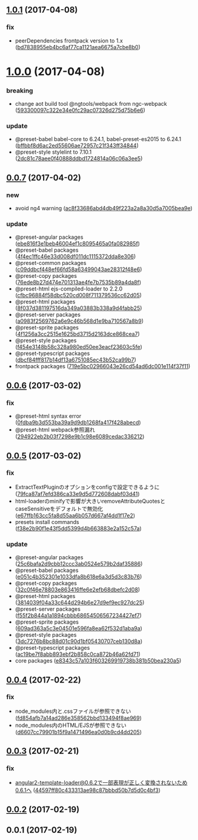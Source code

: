 <a name="1.0.1"></a>
## [1.0.1](https://github.com/frontainer/frontpack/compare/v1.0.0...v1.0.1) (2017-04-08)


### fix

* peerDependencies frontpack version to 1.x ([bd7838955eb4bc6af77ca1121aea6675a7cbe8b0](https://github.com/frontainer/frontpack/commit/bd7838955eb4bc6af77ca1121aea6675a7cbe8b0))



<a name="1.0.0"></a>
# [1.0.0](https://github.com/frontainer/frontpack/compare/v0.0.7...v1.0.0) (2017-04-08)


### breaking

* change aot build tool @ngtools/webpack from ngc-webpack ([593300097c322e34e0fc29ac07326d275d75b6e6](https://github.com/frontainer/frontpack/commit/593300097c322e34e0fc29ac07326d275d75b6e6))

### update

* @preset-babel babel-core to 6.24.1, babel-preset-es2015 to 6.24.1 ([bffbbf8d6ac2ed55606ae72957c21f343ff34844](https://github.com/frontainer/frontpack/commit/bffbbf8d6ac2ed55606ae72957c21f343ff34844))
* @preset-style stylelint to 7.10.1 ([2dc81c78aee0f40888ddbd1724814a06c06a3ee5](https://github.com/frontainer/frontpack/commit/2dc81c78aee0f40888ddbd1724814a06c06a3ee5))



<a name="0.0.7"></a>
## [0.0.7](https://github.com/frontainer/frontpack/compare/v0.0.6...v0.0.7) (2017-04-02)


### new

* avoid ng4 warning ([ac8f33686abd4db49f223a2a8a30d5a7005bea9e](https://github.com/frontainer/frontpack/commit/ac8f33686abd4db49f223a2a8a30d5a7005bea9e))

### update

* @preset-angular packages ([ebe816f3e1beb46004ef1c8095465a0fa082985f](https://github.com/frontainer/frontpack/commit/ebe816f3e1beb46004ef1c8095465a0fa082985f))
* @preset-babel packages ([4f4ec1ffc46e33d008df011dc1115372dda8e306](https://github.com/frontainer/frontpack/commit/4f4ec1ffc46e33d008df011dc1115372dda8e306))
* @preset-common packages ([c09ddbcf448ef66fd58a63499043ae28312f48e6](https://github.com/frontainer/frontpack/commit/c09ddbcf448ef66fd58a63499043ae28312f48e6))
* @preset-copy packages ([76ede8b27d474e701313ae4fe7b7535b89a4da8f](https://github.com/frontainer/frontpack/commit/76ede8b27d474e701313ae4fe7b7535b89a4da8f))
* @preset-html ejs-compiled-loader to 2.2.0 ([cfbc96884f58dbc520cd008f711379536cc62d05](https://github.com/frontainer/frontpack/commit/cfbc96884f58dbc520cd008f711379536cc62d05))
* @preset-html packages ([8f037d381197516da349a03883b338a9d4fabb25](https://github.com/frontainer/frontpack/commit/8f037d381197516da349a03883b338a9d4fabb25))
* @preset-server packages ([a0983f2569762a6e9c46b568d1e9ba710567a8b9](https://github.com/frontainer/frontpack/commit/a0983f2569762a6e9c46b568d1e9ba710567a8b9))
* @preset-sprite packages ([4f1256a3cc2515e1625bd3715d2163dce868cea7](https://github.com/frontainer/frontpack/commit/4f1256a3cc2515e1625bd3715d2163dce868cea7))
* @preset-style packages ([f454e3148b58c328a980ed50ee3eacf23603c5fe](https://github.com/frontainer/frontpack/commit/f454e3148b58c328a980ed50ee3eacf23603c5fe))
* @preset-typescript packages ([dbcf84fff817b14df13a6751085ec43b52ca99b7](https://github.com/frontainer/frontpack/commit/dbcf84fff817b14df13a6751085ec43b52ca99b7))
* frontpack packages ([719e5bc02966043e26cd54ad6dc001e114f37f11](https://github.com/frontainer/frontpack/commit/719e5bc02966043e26cd54ad6dc001e114f37f11))



<a name="0.0.6"></a>
## [0.0.6](https://github.com/frontainer/frontpack/compare/v0.0.5...v0.0.6) (2017-03-02)


### fix

* @preset-html syntax error ([0fdba9b3d553ba39a9d9db1268fa417f428abecd](https://github.com/frontainer/frontpack/commit/0fdba9b3d553ba39a9d9db1268fa417f428abecd))
* @preset-html webpack参照漏れ ([294922eb2b03f7298e9b1c98e6089cedac336212](https://github.com/frontainer/frontpack/commit/294922eb2b03f7298e9b1c98e6089cedac336212))



<a name="0.0.5"></a>
## [0.0.5](https://github.com/frontainer/frontpack/compare/v0.0.4...v0.0.5) (2017-03-02)


### fix

* ExtractTextPluginのオプションをconfigで設定できるように ([79fca87af7efd386ca33e9d5d772608dabf03d41](https://github.com/frontainer/frontpack/commit/79fca87af7efd386ca33e9d5d772608dabf03d41))
* html-loaderのminifyで影響が大きいremoveAttributeQuotesとcaseSensitiveをデフォルトで無効化 ([e67ffb163cc5fa8d55aa6b057d667af4dd1f17e2](https://github.com/frontainer/frontpack/commit/e67ffb163cc5fa8d55aa6b057d667af4dd1f17e2))
* presets install commands ([f38e2b90f1e43f5dd5399d4b663883e2a152c57a](https://github.com/frontainer/frontpack/commit/f38e2b90f1e43f5dd5399d4b663883e2a152c57a))

### update

* @preset-angular packages ([25c6bafa2d9cbb12ccc3ab0524e579b2daf35886](https://github.com/frontainer/frontpack/commit/25c6bafa2d9cbb12ccc3ab0524e579b2daf35886))
* @preset-babel packages ([e051c4b352301e1033dfa8b618e6a3d5d3c83b76](https://github.com/frontainer/frontpack/commit/e051c4b352301e1033dfa8b618e6a3d5d3c83b76))
* @preset-copy packages ([32c0f46e78803e863416ffe6e2efb68dbefc2d08](https://github.com/frontainer/frontpack/commit/32c0f46e78803e863416ffe6e2efb68dbefc2d08))
* @preset-html packages ([3814039f04a33c644d294b6e27d9ef9ec927dc25](https://github.com/frontainer/frontpack/commit/3814039f04a33c644d294b6e27d9ef9ec927dc25))
* @preset-server packages ([f55f2b844a1a1894cbbb68654506567234427ef7](https://github.com/frontainer/frontpack/commit/f55f2b844a1a1894cbbb68654506567234427ef7))
* @preset-sprite packages ([609ad363a5c3e04501e596fa8ea62f532d1aba9a](https://github.com/frontainer/frontpack/commit/609ad363a5c3e04501e596fa8ea62f532d1aba9a))
* @preset-style packages ([3dc7276b8bc88d01c90d1bf05430707ceb130d8a](https://github.com/frontainer/frontpack/commit/3dc7276b8bc88d01c90d1bf05430707ceb130d8a))
* @preset-typescript packages ([ac19be7f8abb893ebf2b858c0ca872b46a62fd71](https://github.com/frontainer/frontpack/commit/ac19be7f8abb893ebf2b858c0ca872b46a62fd71))
* core packages ([e8343c57a103f603269919738b381b50bea230a5](https://github.com/frontainer/frontpack/commit/e8343c57a103f603269919738b381b50bea230a5))



<a name="0.0.4"></a>
## [0.0.4](https://github.com/frontainer/frontpack/compare/v0.0.3...v0.0.4) (2017-02-22)


### fix

* node_modules内と.cssファイルが参照できない ([fd854afb7a14ad286e358562bbd133494f8ae969](https://github.com/frontainer/frontpack/commit/fd854afb7a14ad286e358562bbd133494f8ae969))
* node_modules内のHTML/EJSが参照できない ([d6607cc79901b15f9a1471496ea0d0b9cd4dd205](https://github.com/frontainer/frontpack/commit/d6607cc79901b15f9a1471496ea0d0b9cd4dd205))



<a name="0.0.3"></a>
## [0.0.3](https://github.com/frontainer/frontpack/compare/v0.0.2...v0.0.3) (2017-02-21)


### fix

* angular2-template-loader@0.6.2で一部表現が正しく変換されないため0.6.1へ ([44597ff80c433313ae98c87bbbd50b7d5d0c4bf3](https://github.com/frontainer/frontpack/commit/44597ff80c433313ae98c87bbbd50b7d5d0c4bf3))



<a name="0.0.2"></a>
## [0.0.2](https://github.com/frontainer/frontpack/compare/v0.0.1...v0.0.2) (2017-02-19)




<a name="0.0.1"></a>
## 0.0.1 (2017-02-19)




